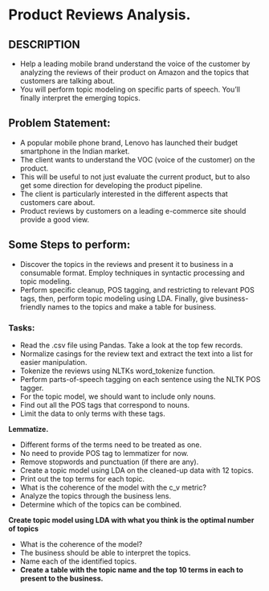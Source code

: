 # **Product Reviews Analysis.**

## **DESCRIPTION**
- Help a leading mobile brand understand the voice of the customer by analyzing the reviews of their product on Amazon and the topics that customers are talking about. 
- You will perform topic modeling on specific parts of speech. You’ll finally interpret the emerging topics.

## **Problem Statement:**

- A popular mobile phone brand, Lenovo has launched their budget smartphone in the Indian market. 
- The client wants to understand the VOC (voice of the customer) on the product. 
- This will be useful to not just evaluate the current product, but to also get some direction for developing the product pipeline. 
- The client is particularly interested in the different aspects that customers care about. 
- Product reviews by customers on a leading e-commerce site should provide a good view.

## **Some Steps to perform:**
- Discover the topics in the reviews and present it to business in a consumable format. Employ techniques in syntactic processing and topic modeling.
- Perform specific cleanup, POS tagging, and restricting to relevant POS tags, then, perform topic modeling using LDA. Finally, give business-friendly names to the topics and make a table for business.

### **Tasks:** 
- Read the .csv file using Pandas. Take a look at the top few records.
- Normalize casings for the review text and extract the text into a list for easier manipulation.
- Tokenize the reviews using NLTKs word_tokenize function.
- Perform parts-of-speech tagging on each sentence using the NLTK POS tagger.
- For the topic model, we should  want to include only nouns.
- Find out all the POS tags that correspond to nouns.
- Limit the data to only terms with these tags.

**Lemmatize.**
- Different forms of the terms need to be treated as one.
- No need to provide POS tag to lemmatizer for now.
- Remove stopwords and punctuation (if there are any). 
- Create a topic model using LDA on the cleaned-up data with 12 topics.
- Print out the top terms for each topic.
- What is the coherence of the model with the c_v metric?
- Analyze the topics through the business lens.
- Determine which of the topics can be combined.

**Create topic model using LDA with what you think is the optimal number of topics**
- What is the coherence of the model?
- The business should  be able to interpret the topics.
- Name each of the identified topics.
- **Create a table with the topic name and the top 10 terms in each to present to the  business.**
